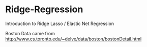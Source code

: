 # Ridge-Regression
Introduction to Ridge Lasso / Elastic Net Regression

Boston Data came from http://www.cs.toronto.edu/~delve/data/boston/bostonDetail.html
